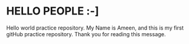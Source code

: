 # HELLO PEOPLE :-]
Hello world practice repository.
My Name is Ameen, and this is my first gitHub practice repository.
Thank you for reading this message.

